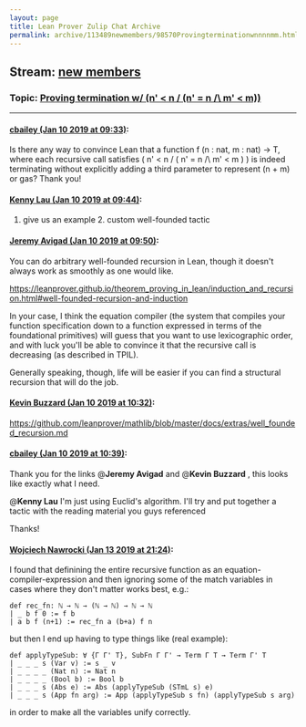 ```yaml
---
layout: page
title: Lean Prover Zulip Chat Archive 
permalink: archive/113489newmembers/98570Provingterminationwnnnnmm.html
---
```


## Stream: [new members](index.html)
### Topic: [Proving termination w/ (n' < n \/ (n' = n /\ m' < m))](98570Provingterminationwnnnnmm.html)

---

#### [cbailey (Jan 10 2019 at 09:33)](https://leanprover.zulipchat.com/#narrow/stream/113489-new%20members/topic/Proving%20termination%20w/%20%28n%27%20%3C%20n%20%5C/%20%28n%27%20%3D%20n%20/%5C%20m%27%20%3C%20m%29%29/near/154824198):
Is there any way to convince Lean that a function  f (n : nat, m : nat) -> T, where each recursive call satisfies ( n' < n \/ ( n' = n /\ m' < m ) ) is indeed terminating without explicitly adding a third parameter to represent (n + m) or gas?
Thank you!

#### [Kenny Lau (Jan 10 2019 at 09:44)](https://leanprover.zulipchat.com/#narrow/stream/113489-new%20members/topic/Proving%20termination%20w/%20%28n%27%20%3C%20n%20%5C/%20%28n%27%20%3D%20n%20/%5C%20m%27%20%3C%20m%29%29/near/154824668):
1. give us an example 2. custom well-founded tactic

#### [Jeremy Avigad (Jan 10 2019 at 09:50)](https://leanprover.zulipchat.com/#narrow/stream/113489-new%20members/topic/Proving%20termination%20w/%20%28n%27%20%3C%20n%20%5C/%20%28n%27%20%3D%20n%20/%5C%20m%27%20%3C%20m%29%29/near/154824899):
You can do arbitrary well-founded recursion in Lean, though it doesn't always work as smoothly as one would like. 

https://leanprover.github.io/theorem_proving_in_lean/induction_and_recursion.html#well-founded-recursion-and-induction

In your case, I think the equation compiler (the system that compiles your function specification down to a function expressed in terms of the foundational primitives) will guess that you want to use lexicographic order, and with luck you'll be able to convince it that the recursive call is decreasing (as described in TPIL).

Generally speaking, though, life will be easier if you can find a structural recursion that will do the job.

#### [Kevin Buzzard (Jan 10 2019 at 10:32)](https://leanprover.zulipchat.com/#narrow/stream/113489-new%20members/topic/Proving%20termination%20w/%20%28n%27%20%3C%20n%20%5C/%20%28n%27%20%3D%20n%20/%5C%20m%27%20%3C%20m%29%29/near/154826761):
https://github.com/leanprover/mathlib/blob/master/docs/extras/well_founded_recursion.md

#### [cbailey (Jan 10 2019 at 10:39)](https://leanprover.zulipchat.com/#narrow/stream/113489-new%20members/topic/Proving%20termination%20w/%20%28n%27%20%3C%20n%20%5C/%20%28n%27%20%3D%20n%20/%5C%20m%27%20%3C%20m%29%29/near/154827110):
Thank you for the links @**Jeremy Avigad**  and @**Kevin Buzzard** ,  this looks like exactly what I need.

@**Kenny Lau**  I'm just using Euclid's algorithm. I'll try and put together a tactic with the reading material you guys referenced

Thanks!

#### [Wojciech Nawrocki (Jan 13 2019 at 21:24)](https://leanprover.zulipchat.com/#narrow/stream/113489-new%20members/topic/Proving%20termination%20w/%20%28n%27%20%3C%20n%20%5C/%20%28n%27%20%3D%20n%20/%5C%20m%27%20%3C%20m%29%29/near/155045083):
I found that definining the entire recursive function as an equation-compiler-expression and then ignoring some of the match variables in cases where they don't matter works best, e.g.:
```lean
def rec_fn: ℕ → ℕ → (ℕ → ℕ) → ℕ → ℕ
| _ b f 0 := f b
| a b f (n+1) := rec_fn a (b+a) f n
```
but then I end up having to type things like (real example):
```lean
def applyTypeSub: ∀ {Γ Γ' T}, SubFn Γ Γ' → Term Γ T → Term Γ' T
| _ _ _ s (Var v) := s _ v
| _ _ _ _ (Nat n) := Nat n
| _ _ _ _ (Bool b) := Bool b
| _ _ _ s (Abs e) := Abs (applyTypeSub (STmL s) e)
| _ _ _ s (App fn arg) := App (applyTypeSub s fn) (applyTypeSub s arg)
```
in order to make all the variables unify correctly.

